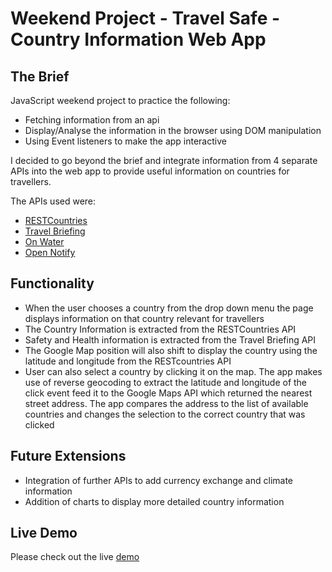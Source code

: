 # Weekend Project - Travel Safe - Country Information Web App

## The Brief

JavaScript weekend project to practice the following:
* Fetching information from an api
* Display/Analyse the information in the browser using DOM manipulation
* Using Event listeners to make the app interactive

I decided to go beyond the brief and integrate information from 4 separate APIs into the web app to provide useful information on countries for travellers.

The APIs used were:
* [RESTCountries](https://restcountries.eu)
* [Travel Briefing](https://travelbriefing.org/api)
* [On Water](https://onwater.io)
* [Open Notify](http://open-notify.org/Open-Notify-API/ISS-Location-Now/)

## Functionality

* When the user chooses a country from the drop down menu the page displays information on that country relevant for travellers
* The Country Information is extracted from the RESTCountries API
* Safety and Health information is extracted from the Travel Briefing API
* The Google Map position will also shift to display the country using the latitude and longitude from the RESTcountries API
* User can also select a country by clicking it on the map. The app makes use of reverse geocoding to extract the latitude and longitude of the click event feed it to the Google Maps API which returned the nearest street address. The app compares the address to the list of available countries and changes the selection to the correct country that was clicked

## Future Extensions

* Integration of further APIs to add currency exchange and climate information
* Addition of charts to display more detailed country information

## Live Demo

Please check out the live [demo](https://travel-safe-app.herokuapp.com/)
